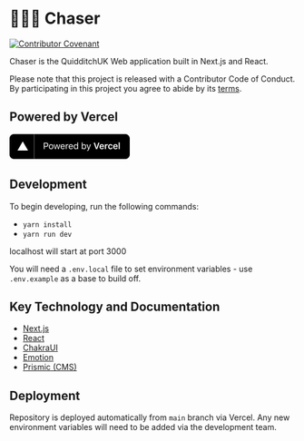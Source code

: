 # 🤾‍♀️🏐 Chaser

[![Contributor Covenant](https://img.shields.io/badge/Contributor%20Covenant-v2.0%20adopted-ff69b4.svg)](CODE_OF_CONDUCT.md) 

Chaser is the QuidditchUK Web application built in Next.js and React.

Please note that this project is released with a Contributor Code of Conduct. By participating in this project you agree to abide by its [terms](CODE_OF_CONDUCT.md).

## Powered by Vercel

<p align="left">
  <a aria-label="Vercel logo" href="https://vercel.com/?utm_source=quidditchuk">
    <img src="public/images/powered-by-vercel.svg" width="212" height="44">
  </a>
</p>

## Development

To begin developing, run the following commands:

- `yarn install`
- `yarn run dev`

localhost will start at port 3000

You will need a `.env.local` file to set environment variables - use `.env.example` as a base to build off.

## Key Technology and Documentation

- [Next.js](https://nextjs.org/docs)
- [React](https://reactjs.org/docs/getting-started.html)
- [ChakraUI](https://chakra-ui.com/docs/getting-started)
- [Emotion](https://emotion.sh/docs/introduction)
- [Prismic (CMS)](https://prismic.io/docs/technologies/react)

## Deployment

Repository is deployed automatically from `main` branch via Vercel. Any new environment variables will need to be added via the development team.

